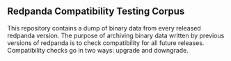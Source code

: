 ## Redpanda Compatibility Testing Corpus

This repository contains a dump of binary data from every released redpanda version. The purpose of archiving binary
data written by previous versions of redpanda is to check compatibility for all future releases. Compatibility checks go
in two ways: upgrade and downgrade.
